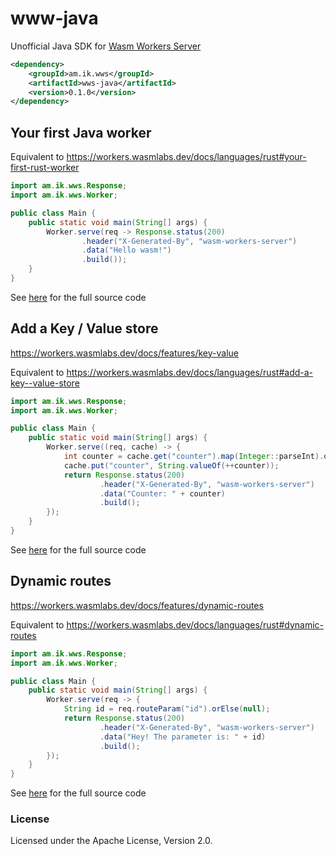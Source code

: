 # www-java

Unofficial Java SDK for [Wasm Workers Server](https://workers.wasmlabs.dev)

```xml
<dependency>
	<groupId>am.ik.wws</groupId>
	<artifactId>wws-java</artifactId>
	<version>0.1.0</version>
</dependency>
```

## Your first Java worker

Equivalent to https://workers.wasmlabs.dev/docs/languages/rust#your-first-rust-worker

```java
import am.ik.wws.Response;
import am.ik.wws.Worker;

public class Main {
	public static void main(String[] args) {
		Worker.serve(req -> Response.status(200)
				.header("X-Generated-By", "wasm-workers-server")
				.data("Hello wasm!")
				.build());
	}
}
```

See [here](./samples/hello-wasm) for the full source code

## Add a Key / Value store

https://workers.wasmlabs.dev/docs/features/key-value

Equivalent to https://workers.wasmlabs.dev/docs/languages/rust#add-a-key--value-store

```java
import am.ik.wws.Response;
import am.ik.wws.Worker;

public class Main {
	public static void main(String[] args) {
		Worker.serve((req, cache) -> {
			int counter = cache.get("counter").map(Integer::parseInt).orElse(0);
			cache.put("counter", String.valueOf(++counter));
			return Response.status(200)
					.header("X-Generated-By", "wasm-workers-server")
					.data("Counter: " + counter)
					.build();
		});
	}
}
```

See [here](./samples/key-value) for the full source code

## Dynamic routes

https://workers.wasmlabs.dev/docs/features/dynamic-routes

Equivalent to https://workers.wasmlabs.dev/docs/languages/rust#dynamic-routes

```java
import am.ik.wws.Response;
import am.ik.wws.Worker;

public class Main {
	public static void main(String[] args) {
		Worker.serve(req -> {
			String id = req.routeParam("id").orElse(null);
			return Response.status(200)
					.header("X-Generated-By", "wasm-workers-server")
					.data("Hey! The parameter is: " + id)
					.build();
		});
	}
}
```

See [here](./samples/dynamic-routing) for the full source code

### License

Licensed under the Apache License, Version 2.0.